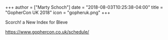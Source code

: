 +++
author = ["Marty Schoch"]
date = "2018-08-03T10:25:38-04:00"
title = "GopherCon UK 2018"
icon = "gopheruk.png"
+++

Scorch! a New Index for Bleve

https://www.gophercon.co.uk/schedule/

